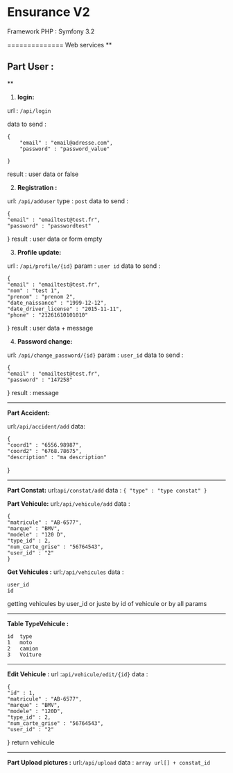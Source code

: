 Ensurance V2
=========================
Framework PHP : Symfony 3.2


==============
Web services
**

Part User :
-----------

**

 1. **login:**

url : `/api/login`

data to send :

    {
    	"email" : "email@adresse.com",
    	"password" : "password_value"
    	
    }
result : user data or false

 2. **Registration :**

url: `/api/adduser`
type : `post`
data to send :

    {
	"email" : "emailtest@test.fr",
	"password" : "passwordtest"
}
result : user data or form empty

 3. **Profile update:**

url : `/api/profile/{id}`
param : `user id`
data to send :

    {
	"email" : "emailtest@test.fr",
	"nom" : "test 1",
	"prenom" : "prenom 2",
	"date_naissance" : "1999-12-12",
	"date_driver_license" : "2015-11-11",
	"phone" : "21261610101010"
	
}
result : user data + message 

 4. **Password change:**

url: `/api/change_password/{id}`
param : `user_id`
data to send :

    {
	"email" : "emailtest@test.fr",
	"password" : "147258"
	
}
result : message


----------

**Part Accident:**

url:`/api/accident/add`
data:

    {
	"coord1" : "6556.98987",
	"coord2" : "6768.78675",
	"description" : "ma description"
}


----------


**Part Constat:**
url:`api/constat/add`
data : `{
	"type" : "type constat"
}`

**Part Vehicule:**
url:`/api/vehicule/add`
data : 

    {
	"matricule" : "AB-6577",
	"marque" : "BMV",
	"modele" : "120 D",
	"type_id" : 2,
	"num_carte_grise" : "56764543",
	"user_id" : "2"
	}
	
**Get Vehicules :**
url:`/api/vehicules`
data : 

    user_id
    id
   getting vehicules by user_id or juste by id of vehicule or by all params


----------


**Table TypeVehicule :**

    id	type
	1	moto
	2	camion
	3	Voiture


----------
**Edit Vehicule :**
url :`api/vehicule/edit/{id}`
data :

    {
	"id" : 1,
	"matricule" : "AB-6577",
	"marque" : "BMV",
	"modele" : "120D",
	"type_id" : 2,
	"num_carte_grise" : "56764543",
	"user_id" : "2"
}
return vehicule 

----------


**Part Upload pictures :**
url:`/api/upload`
data : `array url[] + constat_id`



